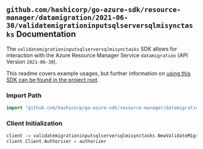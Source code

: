 
## `github.com/hashicorp/go-azure-sdk/resource-manager/datamigration/2021-06-30/validatemigrationinputsqlserversqlmisynctasks` Documentation

The `validatemigrationinputsqlserversqlmisynctasks` SDK allows for interaction with the Azure Resource Manager Service `datamigration` (API Version `2021-06-30`).

This readme covers example usages, but further information on [using this SDK can be found in the project root](https://github.com/hashicorp/go-azure-sdk/tree/main/docs).

### Import Path

```go
import "github.com/hashicorp/go-azure-sdk/resource-manager/datamigration/2021-06-30/validatemigrationinputsqlserversqlmisynctasks"
```


### Client Initialization

```go
client := validatemigrationinputsqlserversqlmisynctasks.NewValidateMigrationInputSqlServerSqlMiSyncTasksClientWithBaseURI("https://management.azure.com")
client.Client.Authorizer = authorizer
```

